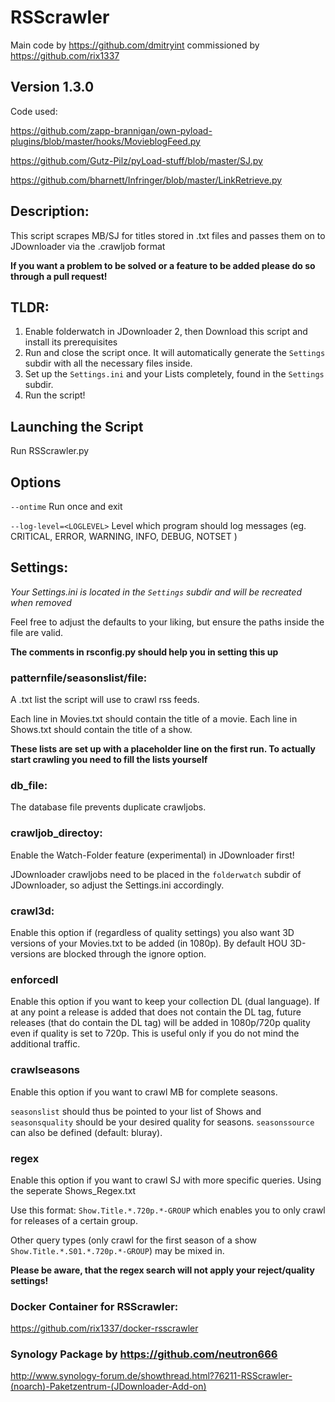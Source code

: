 #  RSScrawler
Main code by https://github.com/dmitryint commissioned by https://github.com/rix1337

## Version 1.3.0

Code used:

https://github.com/zapp-brannigan/own-pyload-plugins/blob/master/hooks/MovieblogFeed.py

https://github.com/Gutz-Pilz/pyLoad-stuff/blob/master/SJ.py

https://github.com/bharnett/Infringer/blob/master/LinkRetrieve.py

## Description:

This script scrapes MB/SJ for titles stored in .txt files and passes them on to JDownloader via the .crawljob format

**If you want a problem to be solved or a feature to be added please do so through a pull request!**

## TLDR:

1. Enable folderwatch in JDownloader 2, then Download this script and install its prerequisites
2. Run and close the script once. It will automatically generate the ```Settings``` subdir with all the necessary files inside.
3. Set up the ```Settings.ini``` and your Lists completely, found in the ```Settings``` subdir.
4. Run the script!

## Launching the Script

Run RSScrawler.py

## Options

  ```--ontime```                  Run once and exit
  
  ```--log-level=<LOGLEVEL>```    Level which program should log messages (eg. CRITICAL, ERROR, WARNING, INFO, DEBUG, NOTSET )

## Settings:
*Your Settings.ini is located in the ```Settings``` subdir and will be recreated when removed*

Feel free to adjust the defaults to your liking, but ensure the paths inside the file are valid.

**The comments in rsconfig.py should help you in setting this up**

### patternfile/seasonslist/file:

A .txt list the script will use to crawl rss feeds.

Each line in Movies.txt should contain the title of a movie.
Each line in Shows.txt should contain the title of a show.

**These lists are set up with a placeholder line on the first run. To actually start crawling you need to fill the lists yourself**

### db_file:

The database file prevents duplicate crawljobs.

### crawljob_directoy:

Enable the Watch-Folder feature (experimental) in JDownloader first!

JDownloader crawljobs need to be placed in the ```folderwatch``` subdir of JDownloader, so adjust the Settings.ini accordingly.

### crawl3d:

Enable this option if (regardless of quality settings) you also want 3D versions of your Movies.txt to be added (in 1080p). 
By default HOU 3D-versions are blocked through the ignore option.

### enforcedl

Enable this option if you want to keep your collection DL (dual language).
If at any point a release is added that does not contain the DL tag, future releases (that do contain the DL tag) will be added in 1080p/720p quality even if quality is set to 720p.
This is useful only if you do not mind the additional traffic.

### crawlseasons

Enable this option if you want to crawl MB for complete seasons.

```seasonslist``` should thus be pointed to your list of Shows and ```seasonsquality``` should be your desired quality for seasons. ```seasonssource``` can also be defined (default: bluray).

### regex

Enable this option if you want to crawl SJ with more specific queries. Using the seperate Shows_Regex.txt

Use this format: ```Show.Title.*.720p.*-GROUP``` which enables you to only crawl for releases of a certain group. 

Other query types (only crawl for the first season of a show ```Show.Title.*.S01.*.720p.*-GROUP```) may be mixed in. 

**Please be aware, that the regex search will not apply your reject/quality settings!**

### Docker Container for RSScrawler:
https://github.com/rix1337/docker-rsscrawler

### Synology Package by https://github.com/neutron666
http://www.synology-forum.de/showthread.html?76211-RSScrawler-(noarch)-Paketzentrum-(JDownloader-Add-on)
